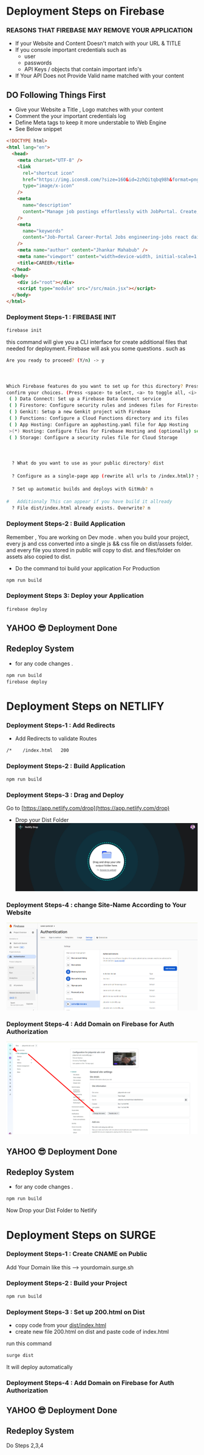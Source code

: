 # Deployment Steps on Firebase

### REASONS THAT FIREBASE MAY REMOVE YOUR APPLICATION

- If your Website and Content Doesn't match with your URL & TITLE
- If you console important credentials such as
  - user
  - passwords
  - API Keys / objects that contain important info's
- If Your API Does not Provide Valid name matched with your content

## DO Following Things First

- Give your Website a Title , Logo matches with your content
- Comment the your important credentials log
- Define Meta tags to keep it more understable to Web Engine
- See Below snippet

```html
<!DOCTYPE html>
<html lang="en">
  <head>
    <meta charset="UTF-8" />
    <link
      rel="shortcut icon"
      href="https://img.icons8.com/?size=160&id=2zhQitqbq98h&format=png"
      type="image/x-icon"
    />
    <meta
      name="description"
      content="Manage job postings effortlessly with JobPortal. Create, read, update, and delete job listings in a user-friendly, responsive web application."
    />
    <meta
      name="keywords"
      content="Job-Portal Career-Portal Jobs engineering-jobs react daisyui"
    />
    <meta name="author" content="Jhankar Mahabub" />
    <meta name="viewport" content="width=device-width, initial-scale=1.0" />
    <title>CAREER</title>
  </head>
  <body>
    <div id="root"></div>
    <script type="module" src="/src/main.jsx"></script>
  </body>
</html>
```

### Deployment Steps-1 : FIREBASE INIT

```bash
firebase init
```

this command will give you a CLI interface for create additional files that needed for deployment. Firebase will ask you some questions . such as

```bash
Are you ready to proceed? (Y/n) -> y



Which Firebase features do you want to set up for this directory? Press Space to select features, then Enter to
confirm your choices. (Press <space> to select, <a> to toggle all, <i> to invert selection, and <enter> to proceed)
 ( ) Data Connect: Set up a Firebase Data Connect service
 ( ) Firestore: Configure security rules and indexes files for Firestore
 ( ) Genkit: Setup a new Genkit project with Firebase
 ( ) Functions: Configure a Cloud Functions directory and its files
 ( ) App Hosting: Configure an apphosting.yaml file for App Hosting
 >(*) Hosting: Configure files for Firebase Hosting and (optionally) set up GitHub Action deploys
 ( ) Storage: Configure a security rules file for Cloud Storage



  ? What do you want to use as your public directory? dist

  ? Configure as a single-page app (rewrite all urls to /index.html)? y

  ? Set up automatic builds and deploys with GitHub? n

#   Additionaly This can appear if you have build it allready
  ? File dist/index.html already exists. Overwrite? n

```

### Deployment Steps-2 : Build Application

Remember , You are working on Dev mode . when you build your project, every js and css converted into a single js && css file on dist/assets folder. and every file you stored in public will copy to dist. and files/folder on assets also copied to dist.

- Do the command toi build your application For Production

```bash
npm run build
```

### Deployment Steps 3: Deploy your Application

```bash
firebase deploy
```

## YAHOO 😎 Deployment Done

## Redeploy System

- for any code changes .

```bash
npm run build
firebase deploy
```

# Deployment Steps on NETLIFY

### Deployment Steps-1 : Add Redirects

- Add Redirects to validate Routes

```bash
/*    /index.html   200
```

### Deployment Steps-2 : Build Application

```bash
npm run build
```

### Deployment Steps-3 : Drag and Deploy

Go to [https://app.netlify.com/drop](https://app.netlify.com/drop)

- Drop your Dist Folder
  <img src="./1.jpg" />

### Deployment Steps-4 : change Site-Name According to Your Website

<img src="./2.png">

### Deployment Steps-4 : Add Domain on Firebase for Auth Authorization

<img src="./3.png">

## YAHOO 😎 Deployment Done

## Redeploy System

- for any code changes .

```bash
npm run build
```

Now Drop your Dist Folder to Netlify

# Deployment Steps on SURGE

### Deployment Steps-1 : Create CNAME on Public

Add Your Domain like this --> yourdomain.surge.sh

### Deployment Steps-2 : Build your Project

```bash
npm run build
```

### Deployment Steps-3 : Set up 200.html on Dist

- copy code from your [dist/index.html]("/dist/index.html")
- create new file 200.html on dist and paste code of index.html

run this command

```bash
surge dist
```

It will deploy automatically

### Deployment Steps-4 : Add Domain on Firebase for Auth Authorization

## YAHOO 😎 Deployment Done

## Redeploy System

Do Steps 2,3,4
